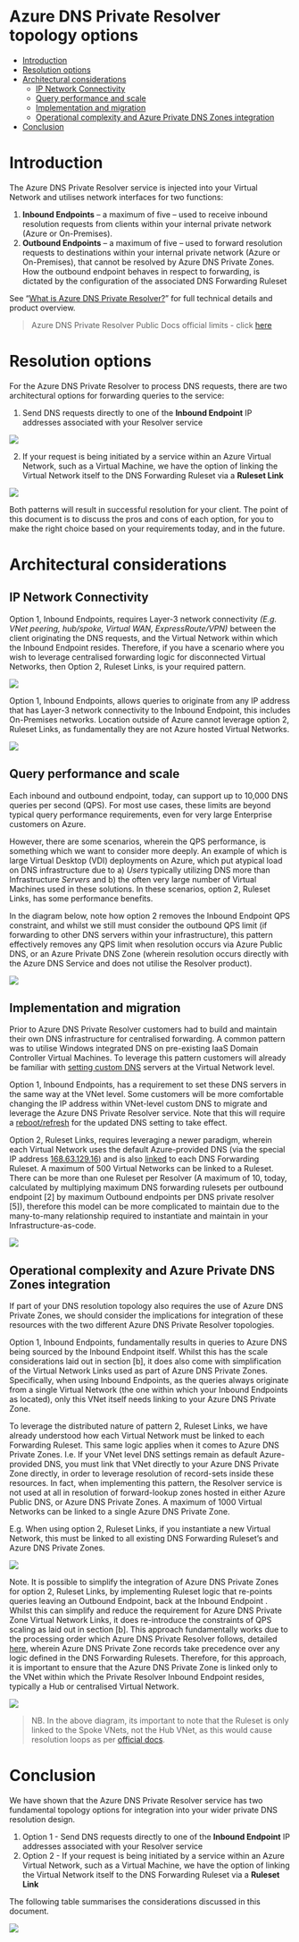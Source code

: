 # Azure DNS Private Resolver topology options

<!-- TOC -->

- [Introduction](#introduction)
- [Resolution options](#resolution-options)
- [Architectural considerations](#architectural-considerations)
    - [IP Network Connectivity](#ip-network-connectivity)
    - [Query performance and scale](#query-performance-and-scale)
    - [Implementation and migration](#implementation-and-migration)
    - [Operational complexity and Azure Private DNS Zones integration](#operational-complexity-and-azure-private-dns-zones-integration)
- [Conclusion](#conclusion)

<!-- /TOC -->

# Introduction 

The Azure DNS Private Resolver service is injected into your Virtual Network and utilises network interfaces for two functions:

1)	**Inbound Endpoints** – a maximum of five – used to receive inbound resolution requests from clients within your internal private network (Azure or On-Premises). 
2)	**Outbound Endpoints** – a maximum of five – used to forward resolution requests to destinations within your internal private network (Azure or On-Premises), that cannot be resolved by Azure DNS Private Zones. How the outbound endpoint behaves in respect to forwarding, is dictated by the configuration of the associated DNS Forwarding Ruleset

See “[What is Azure DNS Private Resolver?](https://learn.microsoft.com/en-us/azure/dns/dns-private-resolver-overview)” for full technical details and product overview.

> Azure DNS Private Resolver Public Docs official limits - click [here](https://learn.microsoft.com/en-us/azure/dns/dns-faq#:~:text=limits%20are%20dropped.-,DNS%20private%20resolver,-1)

# Resolution options

For the Azure DNS Private Resolver to process DNS requests, there are two architectural options for forwarding queries to the service:

1)	Send DNS requests directly to one of the **Inbound Endpoint** IP addresses associated with your Resolver service

![](images/2023-03-10-09-49-52.png)

2)	If your request is being initiated by a service within an Azure Virtual Network, such as a Virtual Machine, we have the option of linking the Virtual Network itself to the DNS Forwarding Ruleset via a **Ruleset Link**

![](images/2023-03-10-09-50-19.png)

Both patterns will result in successful resolution for your client. The point of this document is to discuss the pros and cons of each option, for you to make the right choice based on your requirements today, and in the future. 

# Architectural considerations

## IP Network Connectivity

Option 1, Inbound Endpoints, requires Layer-3 network connectivity _(E.g. VNet peering, hub/spoke, Virtual WAN, ExpressRoute/VPN)_ between the client originating the DNS requests, and the Virtual Network within which the Inbound Endpoint resides. Therefore, if you have a scenario where you wish to leverage centralised forwarding logic for disconnected Virtual Networks, then Option 2, Ruleset Links, is your required pattern.

![](images/2023-03-10-09-50-43.png)

Option 1, Inbound Endpoints, allows queries to originate from any IP address that has Layer-3 network connectivity to the Inbound Endpoint, this includes On-Premises networks. Location outside of Azure cannot leverage option 2, Ruleset Links, as fundamentally they are not Azure hosted Virtual Networks. 

![](images/2023-03-10-09-54-16.png)

## Query performance and scale

Each inbound and outbound endpoint, today, can support up to 10,000 DNS queries per second (QPS). For most use cases, these limits are beyond typical query performance requirements, even for very large Enterprise customers on Azure. 

However, there are some scenarios, wherein the QPS performance, is something which we want to consider more deeply. An example of which is large Virtual Desktop (VDI) deployments on Azure, which put atypical load on DNS infrastructure due to a) _Users_ typically utilizing DNS more than Infrastructure _Servers_ and b) the often very large number of Virtual Machines used in these solutions. In these scenarios, option 2, Ruleset Links, has some performance benefits. 

In the diagram below, note how option 2 removes the Inbound Endpoint QPS constraint, and whilst we still must consider the outbound QPS limit (if forwarding to other DNS servers within your infrastructure), this pattern effectively removes any QPS limit when resolution occurs via Azure Public DNS, or an Azure Private DNS Zone (wherein resolution occurs directly with the Azure DNS Service and does not utilise the Resolver product). 

![](images/2023-03-10-09-55-44.png)

## Implementation and migration

Prior to Azure DNS Private Resolver customers had to build and maintain their own DNS infrastructure for centralised forwarding. A common pattern was to utilise Windows integrated DNS on pre-existing IaaS Domain Controller Virtual Machines. To leverage this pattern customers will already be familiar with [setting custom DNS](https://learn.microsoft.com/en-us/azure/virtual-network/virtual-networks-name-resolution-for-vms-and-role-instances#specify-dns-servers) servers at the Virtual Network level.

Option 1, Inbound Endpoints, has a requirement to set these DNS servers in the same way at the VNet level. Some customers will be more comfortable changing the IP address within VNet-level custom DNS to migrate and leverage the Azure DNS Private Resolver service. Note that this will require a [reboot/refresh](https://learn.microsoft.com/en-us/azure/virtual-network/virtual-networks-name-resolution-for-vms-and-role-instances#specify-dns-servers:~:text=New%2DAzureVM.-,Note,-If%20you%20change) for the updated DNS setting to take effect. 

Option 2, Ruleset Links, requires leveraging a newer paradigm, wherein each Virtual Network uses the default Azure-provided DNS (via the special IP address [168.63.129.16](https://learn.microsoft.com/en-us/azure/virtual-network/what-is-ip-address-168-63-129-16)) and is also [linked](https://learn.microsoft.com/en-us/azure/dns/dns-private-resolver-get-started-portal#link-your-forwarding-ruleset-to-the-second-virtual-network) to each DNS Forwarding Ruleset. A maximum of 500 Virtual Networks can be linked to a Ruleset. There can be more than one Ruleset per Resolver (A maximum of 10, today, calculated by multiplying maximum DNS forwarding rulesets per outbound endpoint [2] by maximum Outbound endpoints per DNS private resolver [5]), therefore this model can be more complicated to maintain due to the many-to-many relationship required to instantiate and maintain in your Infrastructure-as-code. 

![](images/2023-03-10-09-58-10.png)

## Operational complexity and Azure Private DNS Zones integration

If part of your DNS resolution topology also requires the use of Azure DNS Private Zones, we should consider the implications for integration of these resources with the two different Azure DNS Private Resolver topologies.

Option 1, Inbound Endpoints, fundamentally results in queries to Azure DNS being sourced by the Inbound Endpoint itself. Whilst this has the scale considerations laid out in section [b], it does also come with simplification of the Virtual Network Links used as part of Azure DNS Private Zones. Specifically, when using Inbound Endpoints, as the queries always originate from a single Virtual Network (the one within which your Inbound Endpoints as located), only this VNet itself needs linking to your Azure DNS Private Zone.

To leverage the distributed nature of pattern 2, Ruleset Links, we have already understood how each Virtual Network must be linked to each Forwarding Ruleset. This same logic applies when it comes to Azure DNS Private Zones. I.e. If your VNet level DNS settings remain as default Azure-provided DNS, you must link that VNet directly to your Azure DNS Private Zone directly, in order to leverage resolution of record-sets inside these resources. In fact, when implementing this pattern, the Resolver service is not used at all in resolution of forward-lookup zones hosted in either Azure Public DNS, or Azure DNS Private Zones. A maximum of 1000 Virtual Networks can be linked to a single Azure DNS Private Zone.

E.g. When using option 2, Ruleset Links, if you instantiate a new Virtual Network, this must be linked to all existing DNS Forwarding Ruleset’s and Azure DNS Private Zones.

![](images/2023-03-10-09-59-13.png)

Note. It is possible to simplify the integration of Azure DNS Private Zones for option 2, Ruleset Links, by implementing Ruleset logic that re-points queries leaving an Outbound Endpoint, back at the Inbound Endpoint  . Whilst this can simplify and reduce the requirement for Azure DNS Private Zone Virtual Network Links, it does re-introduce the constraints of QPS scaling as laid out in section [b]. This approach fundamentally works due to the processing order which Azure DNS Private Resolver follows, detailed [here](https://learn.microsoft.com/en-us/azure/dns/dns-private-resolver-overview#how-does-it-work), wherein Azure DNS Private Zone records take precedence over any logic defined in the DNS Forwarding Rulesets. Therefore, for this approach, it is important to ensure that the Azure DNS Private Zone is linked only to the VNet within which the Private Resolver Inbound Endpoint resides, typically a Hub or centralised Virtual Network. 

![](images/2023-03-10-10-01-29.png)

> NB. In the above diagram, its important to note that the Ruleset is only linked to the Spoke VNets, not the Hub VNet, as this would cause resolution loops as per [official docs](https://learn.microsoft.com/en-us/azure/dns/private-resolver-endpoints-rulesets#:~:text=This%20configuration%20can%20cause%20DNS%20resolution%20loops). 

# Conclusion

We have shown that the Azure DNS Private Resolver service has two fundamental topology options for integration into your wider private DNS resolution design. 

1.	Option 1 - Send DNS requests directly to one of the **Inbound Endpoint** IP addresses associated with your Resolver service
2.	Option 2 - If your request is being initiated by a service within an Azure Virtual Network, such as a Virtual Machine, we have the option of linking the Virtual Network itself to the DNS Forwarding Ruleset via a **Ruleset Link**

The following table summarises the considerations discussed in this document.

![](images/2023-03-10-13-53-57.png)

